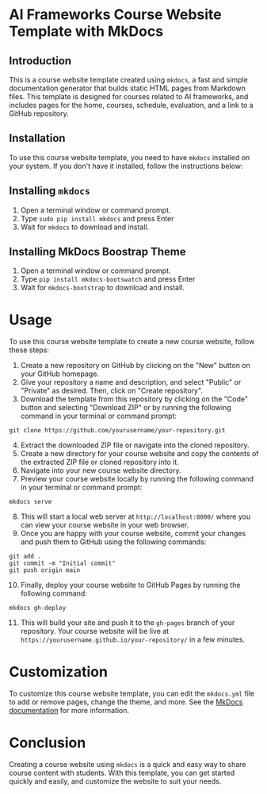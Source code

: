 # AI Frameworks Course Website Template with MkDocs

## Introduction

 This is a course website template created using `mkdocs`, a fast and simple documentation generator that builds static HTML pages from Markdown files. This template is designed for courses related to AI frameworks, and includes pages for the home, courses, schedule, evaluation, and a link to a GitHub repository.

## Installation

 To use this course website template, you need to have `mkdocs` installed on your system. If you don't have it installed, follow the instructions below:

## Installing `mkdocs`

 1. Open a terminal window or command prompt.
 2. Type `sudo pip install mkdocs` and press Enter
 3. Wait for `mkdocs` to download and install.

## Installing MkDocs Boostrap Theme

 1. Open a terminal window or command prompt.
 2. Type `pip install mkdocs-bootswatch` and press Enter
 3. Wait for `mkdocs-bootstrap` to download and install.

# Usage

 To use this course website template to create a new course website, follow these steps:

 1. Create a new repository on GitHub by clicking on the "New" button on your GitHub homepage.
 2. Give your repository a name and description, and select "Public" or "Private" as desired. Then, click on "Create repository".
 3. Download the template from this repository by clicking on the "Code" button and selecting "Download ZIP" or by running the following command in your terminal or command prompt:
 ```
 git clone https://github.com/yourusername/your-repository.git
 ```
 4. Extract the downloaded ZIP file or navigate into the cloned repository.
 5. Create a new directory for your course website and copy the contents of the extracted ZIP file or cloned repository into it.
 6. Navigate into your new course website directory.
 7. Preview your course website locally by running the following command in your terminal or command prompt:
 ```
 mkdocs serve
 ```
 8. This will start a local web server at `http://localhost:8000/` where you can view your course website in your web browser.
 9. Once you are happy with your course website, commit your changes and push them to GitHub using the following commands:
 ```
 git add .
 git commit -m "Initial commit"
 git push origin main
 ```
 10. Finally, deploy your course website to GitHub Pages by running the following command:
 ```
 mkdocs gh-deploy
 ```
 11. This will build your site and push it to the `gh-pages` branch of your repository. Your course website will be live at `https://yourusername.github.io/your-repository/` in a few minutes.

# Customization

 To customize this course website template, you can edit the `mkdocs.yml` file to add or remove pages, change the theme, and more. See the [MkDocs documentation](https://www.mkdocs.org/) for more information.

# Conclusion

 Creating a course website using `mkdocs` is a quick and easy way to share course content with students. With this template, you can get started quickly and easily, and customize the website to suit your needs.

